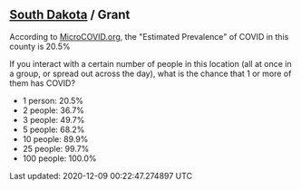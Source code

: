
## [South Dakota](/united-states/south-dakota) / Grant

According to [MicroCOVID.org](http://microcovid.org),
the "Estimated Prevalence" of COVID in this county is 20.5%

If you interact with a certain number of people in this location
(all at once in a group, or spread out across the day), what is the chance that
1 or more of them has COVID?

- 1 person: 20.5%
- 2 people: 36.7%
- 3 people: 49.7%
- 5 people: 68.2%
- 10 people: 89.9%
- 25 people: 99.7%
- 100 people: 100.0%

Last updated: 2020-12-09 00:22:47.274897 UTC
